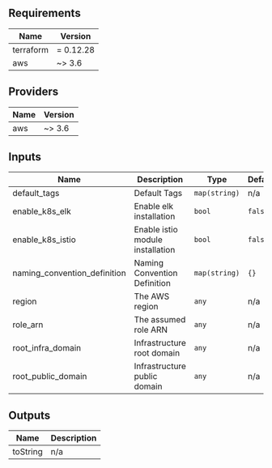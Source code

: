 ## Requirements

| Name | Version |
|------|---------|
| terraform | = 0.12.28 |
| aws | ~> 3.6 |

## Providers

| Name | Version |
|------|---------|
| aws | ~> 3.6 |

## Inputs

| Name | Description | Type | Default | Required |
|------|-------------|------|---------|:--------:|
| default\_tags | Default Tags | `map(string)` | n/a | yes |
| enable\_k8s\_elk | Enable elk installation | `bool` | `false` | no |
| enable\_k8s\_istio | Enable istio module installation | `bool` | `false` | no |
| naming\_convention\_definition | Naming Convention Definition | `map(string)` | `{}` | no |
| region | The AWS region | `any` | n/a | yes |
| role\_arn | The assumed role ARN | `any` | n/a | yes |
| root\_infra\_domain | Infrastructure root domain | `any` | n/a | yes |
| root\_public\_domain | Infrastructure public domain | `any` | n/a | yes |

## Outputs

| Name | Description |
|------|-------------|
| toString | n/a |


